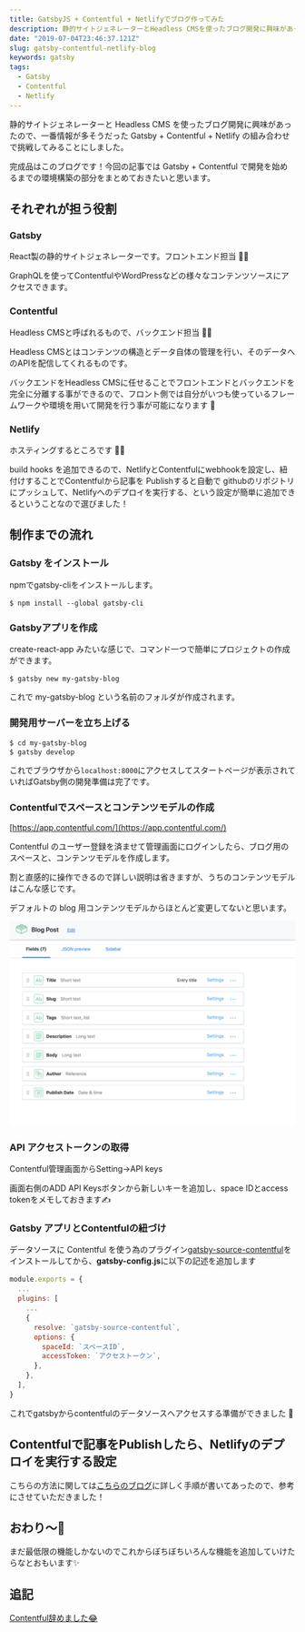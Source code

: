 ```yaml
---
title: GatsbyJS + Contentful + Netlifyでブログ作ってみた
description: 静的サイトジェネレーターとHeadless CMSを使ったブログ開発に興味があったので、一番情報が多そうだったGatsby + Contentful + Netlifyの組み合わせで挑戦してみることにしました。完成品はこのブログです！今回の記事ではGatsby+Contentfulでの開発を始めるまでの環境構築の部分や基礎的な部分をまとめておきたいと思います。
date: "2019-07-04T23:46:37.121Z"
slug: gatsby-contentful-netlify-blog
keywords: gatsby
tags:
  - Gatsby
  - Contentful
  - Netlify
---
```


静的サイトジェネレーターと Headless CMS を使ったブログ開発に興味があったので、一番情報が多そうだった Gatsby + Contentful + Netlify の組み合わせで挑戦してみることにしました。

完成品はこのブログです！今回の記事では Gatsby + Contentful で開発を始めるまでの環境構築の部分をまとめておきたいと思います。

## それぞれが担う役割

### Gatsby

React製の静的サイトジェネレーターです。フロントエンド担当 🙋‍♀️

GraphQLを使ってContentfulやWordPressなどの様々なコンテンツソースにアクセスできます。

### Contentful

Headless CMSと呼ばれるもので、バックエンド担当 🙋‍♀️

Headless CMSとはコンテンツの構造とデータ自体の管理を行い、そのデータへのAPIを配信してくれるものです。

バックエンドをHeadless CMSに任せることでフロントエンドとバックエンドを完全に分離する事ができるので、フロント側では自分がいつも使っているフレームワークや環境を用いて開発を行う事が可能になります 🎉

### Netlify

ホスティングするところです 🙋‍♀️

build hooks を追加できるので、NetlifyとContentfulにwebhookを設定し、紐付けすることでContentfulから記事を Publishすると自動で githubのリポジトリにプッシュして、Netlifyへのデプロイを実行する、という設定が簡単に追加できるということなので選びました！

## 制作までの流れ

### Gatsby をインストール

npmでgatsby-cliをインストールします。

```
$ npm install --global gatsby-cli
```

### Gatsbyアプリを作成

create-react-app みたいな感じで、コマンド一つで簡単にプロジェクトの作成ができます。

```
$ gatsby new my-gatsby-blog
```

これで my-gatsby-blog という名前のフォルダが作成されます。

### 開発用サーバーを立ち上げる

```
$ cd my-gatsby-blog
$ gatsby develop
```

これでブラウザから`localhost:8000`にアクセスしてスタートページが表示されていればGatsby側の開発準備は完了です。

### Contentfulでスペースとコンテンツモデルの作成

[https://app.contentful.com/](https://app.contentful.com/)

Contentful のユーザー登録を済ませて管理画面にログインしたら、ブログ用のスペースと、コンテンツモデルを作成します。

割と直感的に操作できるので詳しい説明は省きますが、うちのコンテンツモデルはこんな感じです。

デフォルトの blog 用コンテンツモデルからほとんど変更してないと思います。

![スクリーンショット](screenshot.png)

### API アクセストークンの取得

Contentful管理画面からSetting→API keys

画面右側のADD API Keysボタンから新しいキーを追加し、space IDとaccess tokenをメモしておきます✍️

### Gatsby アプリとContentfulの紐づけ

データソースに Contentful を使う為のプラグイン[gatsby-source-contentful](https://www.gatsbyjs.org/packages/gatsby-source-contentful/)をインストールしてから、**gatsby-config.js**に以下の記述を追加します

```javascript
module.exports = {
  ...
  plugins: [
    ...
    {
      resolve: `gatsby-source-contentful`,
      options: {
        spaceId: `スペースID`,
        accessToken: `アクセストークン`,
      },
    },
  ],
}

```

これでgatsbyからcontentfulのデータソースへアクセスする準備ができました 🎉

## Contentfulで記事をPublishしたら、Netlifyのデプロイを実行する設定

こちらの方法に関しては[こちらのブログ](https://hyme.site/blog/posts/effective-public-flow/)に詳しく手順が書いてあったので、参考にさせていただきました！

## おわり〜🎉

まだ最低限の機能しかないのでこれからぼちぼちいろんな機能を追加していけたらなとおもいます✨

## 追記

[Contentful辞めました:joy:](/gatsby-blog-with-markdown/)